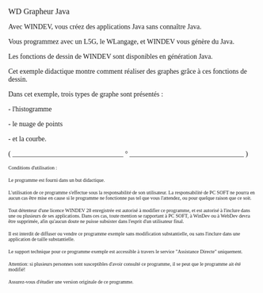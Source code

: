   
<span style="font-family:Arial sans-serif;font-size:16px;">WD Grapheur Java</span>

  
<span style="font-family:Arial sans-serif;font-size:14px;">Avec WINDEV, vous créez des applications Java sans connaître Java.</span>

<span style="font-family:Arial sans-serif;font-size:14px;">Vous programmez avec un L5G, le WLangage, et WINDEV vous génère du Java.</span>

<span style="font-family:Arial sans-serif;font-size:14px;">Les fonctions de dessin de WINDEV sont disponibles en génération Java.</span>

<span style="font-family:Arial sans-serif;font-size:14px;">Cet exemple didactique montre comment réaliser des graphes grâce à ces fonctions de dessin.</span>

<span style="font-family:Arial sans-serif;font-size:14px;">Dans cet exemple, trois types de graphe sont présentés : </span>

<span style="font-family:Arial sans-serif;font-size:14px;">- l'histogramme</span>

<span style="font-family:Arial sans-serif;font-size:14px;">- le nuage de points</span>

<span style="font-family:Arial sans-serif;font-size:14px;">- et la courbe. </span>

  
  
<span style="font-family:Arial sans-serif;font-size:14px;">( \_\_\_\_\_\_\_\_\_\_\_\_\_\_\_\_\_\_\_\_\_\_\_\_\_\_\_\_\_\_\_\_ ° \_\_\_\_\_\_\_\_\_\_\_\_\_\_\_\_\_\_\_\_\_\_\_\_\_\_\_\_\_\_\_\_\_ )</span>

  
<span style="font-family:Arial sans-serif;font-size:10px;">Conditions d'utilisation :</span>

<span style="font-family:Arial sans-serif;font-size:10px;">Le programme est fourni dans un but didactique.</span>

<span style="font-family:Arial sans-serif;font-size:10px;">L'utilisation de ce programme s'effectue sous la responsabilité de son utilisateur. La responsabilité de PC SOFT ne pourra en aucun cas être mise en cause si le programme ne fonctionne pas tel que vous l'attendez, ou pour quelque raison que ce soit. </span>

<span style="font-family:Arial sans-serif;font-size:10px;">Tout détenteur d'une licence WINDEV 28 enregistrée est autorisé à modifier ce programme, et est autorisé à l'inclure dans une ou plusieurs de ses applications. Dans ces cas, toute mention se rapportant à PC SOFT, à WinDev ou à WebDev devra être supprimée, afin qu'aucun doute ne puisse subsister dans l'esprit d'un utilisateur final.</span>

<span style="font-family:Arial sans-serif;font-size:10px;">Il est interdit de diffuser ou vendre ce programme exemple sans modification substantielle, ou sans l'inclure dans une application de taille substantielle.</span>

<span style="font-family:Arial sans-serif;font-size:10px;">Le support technique pour ce programme exemple est accessible à travers le service "Assistance Directe" uniquement.</span>

<span style="font-family:Arial sans-serif;font-size:10px;">Attention: si plusieurs personnes sont susceptibles d'avoir consulté ce programme, il se peut que le programme ait été modifié! </span>

<span style="font-family:Arial sans-serif;font-size:10px;">Assurez-vous d'étudier une version originale de ce programme.</span>

  
  
